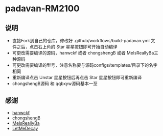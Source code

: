 # padavan-RM2100
## 说明

- 直接Fork到自己的仓库，修改好 .github/workflows/build-padavan.yml 文件之后，点击右上角的 Star 星星按钮即可开始自动编译
- 可更改需要编译的源码，hanwckf 或者 chongshengB 或者 MeIsReallyBa三种源码
- 可更改需要编译的型号，注意名称要与源码configs/templates/目录下的名字相同
- 重新编译点击 Unstar 星星按钮后再点击 Star 星星按钮即可重新编译
- chongshengB源码 和 qqbxyw源码基本一至

## 感谢

- [hanwckf](https://github.com/hanwckf/rt-n56u)
- [chongshengB](https://github.com/chongshengB/rt-n56u)
- [MeIsReallyBa](https://github.com/MeIsReallyBa/padavan-4.4)
- [LetMeDecay](https://github.com/LetMeDecay/Padavan-build)
